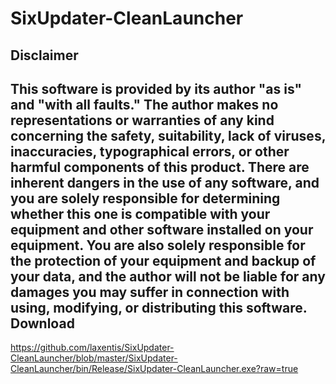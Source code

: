 SixUpdater-CleanLauncher
========================
Disclaimer
----------
This software is provided by its author "as is" and "with all faults."
The author makes no representations or warranties of any kind concerning the safety, suitability, lack of viruses, inaccuracies, typographical errors, or other harmful components of this product.
There are inherent dangers in the use of any software, and you are solely responsible for determining whether this one is compatible with your equipment and other software installed on your equipment.
You are also solely responsible for the protection of your equipment and backup of your data, and the author will not be liable for any damages you may suffer in connection with using, modifying, or distributing this software.
Download
--------
https://github.com/laxentis/SixUpdater-CleanLauncher/blob/master/SixUpdater-CleanLauncher/bin/Release/SixUpdater-CleanLauncher.exe?raw=true
